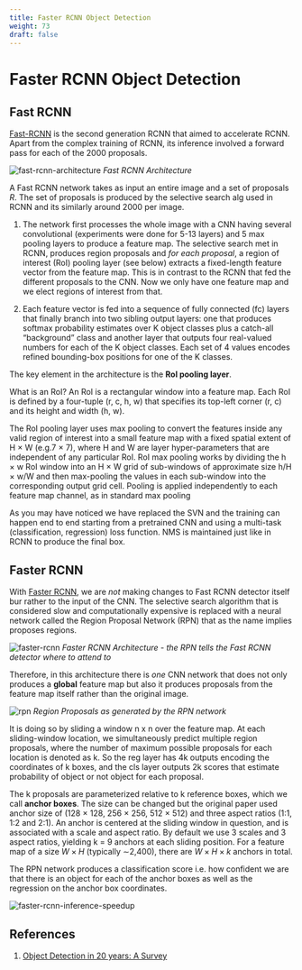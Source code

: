 ```yaml
---
title: Faster RCNN Object Detection
weight: 73
draft: false
---
```


# Faster RCNN Object Detection

## Fast RCNN

[Fast-RCNN](https://arxiv.org/abs/1504.08083) is the second generation RCNN that aimed to accelerate RCNN. Apart from the complex training of RCNN, its inference involved a forward pass for each of the 2000 proposals. 

![fast-rcnn-architecture](images/fast-rcnn-architecture.png)
*Fast RCNN Architecture*

A Fast RCNN network takes as input an entire image and a set of proposals $R$. The set of proposals is produced by the selective search alg used in RCNN and its similarly around 2000 per image. 

1. The network first processes the whole image with a CNN having several convolutional (experiments were done for 5-13 layers) and 5 max pooling layers to produce a feature map. The selective search met in RCNN, produces region proposals and _for each proposal_, a region of interest (RoI) pooling layer (see below) extracts a fixed-length feature vector from the feature map. This is in contrast to the RCNN that fed the different proposals to the CNN. Now we only have one feature map and we elect regions of interest from that.  

2.  Each feature vector is fed into a sequence of fully connected (fc) layers that finally branch into two sibling output layers: one that produces softmax probability estimates over K object classes plus a catch-all “background” class and another layer that outputs four real-valued numbers for each of the K object classes. Each set of 4 values encodes refined bounding-box positions for one of the K classes.

The key element in the architecture is the **RoI pooling layer**. 

What is an RoI? An RoI is a rectangular window into a feature map. Each RoI is
defined by a four-tuple (r, c, h, w) that specifies its top-left corner (r, c) and its height and width (h, w).

The RoI pooling layer uses max pooling to convert the features inside any valid region of interest into a small feature map with a fixed spatial extent of H × W (e.g.7 × 7), where H and W are layer hyper-parameters that are independent of any particular RoI. RoI max pooling works by dividing the h × w RoI window into an H × W grid of sub-windows of approximate size h/H × w/W and then max-pooling the values in each sub-window into the corresponding output grid cell. Pooling is applied independently to each feature map channel, as in standard max pooling

As you may have noticed we have replaced the SVN and the training can happen end to end starting from a pretrained CNN and using a multi-task (classification, regression) loss function. NMS is maintained just like in RCNN to produce the final box. 

## Faster RCNN

With [Faster RCNN](https://arxiv.org/abs/1506.01497), we are _not_ making changes to Fast RCNN detector itself bur rather to the input of the CNN. The selective search algorithm that is considered slow and computationally expensive is replaced with a neural network called the Region Proposal Network (RPN) that as the name implies proposes regions. 

![faster-rcnn](images/faster-rcnn.png)
*Faster RCNN Architecture - the RPN tells the Fast RCNN detector where to attend to*

Therefore, in this architecture there is _one_ CNN network that does not only produces a **global** feature map but also it produces proposals from the feature map itself rather than the original image. 

![rpn](images/rpn.png)
*Region Proposals as generated by the RPN network*

It is doing so by sliding a window n x n over the feature map. At each sliding-window location, we simultaneously predict multiple region proposals, where the number of maximum possible proposals for each location is denoted as k. So the reg layer has 4k outputs encoding the coordinates of k boxes, and the cls layer outputs 2k scores that estimate probability of object or not object for each proposal. 

The k proposals are parameterized relative to k reference boxes, which we call
**anchor boxes**. The size can be changed but the original paper used anchor size of (128 × 128, 256 × 256, 512 × 512) and three aspect ratios (1:1, 1:2 and 2:1). An anchor is centered at the sliding window in question, and is associated with a scale and aspect ratio. By default we use 3 scales and 3 aspect ratios, yielding k = 9 anchors at each sliding position. For a feature map of a size $W × H$ (typically ∼2,400), there are $W \times H \times k$ anchors in total.

The RPN network produces a classification score i.e. how confident we are that there is an object for each of the anchor boxes as well as the regression on the anchor box coordinates. 

![faster-rcnn-inference-speedup](images/faster-rcnn-inference-speedup.png)

## References

1. [Object Detection in 20 years: A Survey](https://arxiv.org/abs/1905.05055)

